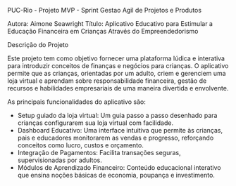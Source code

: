 PUC-Rio - Projeto MVP - Sprint Gestao Agil de Projetos e Produtos

Autora:  Aimone Seawright
Título:  Aplicativo Educativo para Estimular a Educação Financeira em Crianças Através do Empreendedorismo

Descrição do Projeto

Este projeto tem como objetivo fornecer uma plataforma lúdica e interativa para introduzir conceitos de finanças e negócios para crianças. O aplicativo permite que as crianças, orientadas por um adulto, criem e gerenciem uma loja virtual e aprendam sobre responsabilidade financeira, gestão de recursos e habilidades empresariais de uma maneira divertida e envolvente.

As principais funcionalidades do aplicativo são:

- Setup guiado da loja virtual: Um guia passo a passo desenhado para crianças configurarem sua loja virtual com facilidade.
- Dashboard Educativo: Uma interface intuitiva que permite às crianças, pais e educadores monitorarem as vendas e progresso, reforçando conceitos como lucro, custos e orçamento.
- Integração de Pagamentos: Facilita transações seguras, supervisionadas por adultos.
- Módulos de Aprendizado Financeiro: Conteúdo educacional interativo que ensina noções básicas de economia, poupança e investimento.
